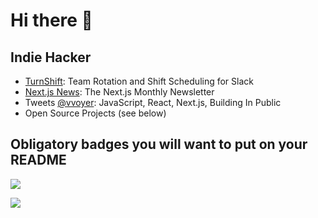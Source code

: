 # Hi there 👋

## Indie Hacker

- [TurnShift](https://turnshift.app/): Team Rotation and Shift Scheduling for Slack
- [Next.js News](https://nextjsnews.com/): The Next.js Monthly Newsletter
- Tweets [@vvoyer](https://twitter.com/vvoyer): JavaScript, React, Next.js, Building In Public
- Open Source Projects (see below)

## Obligatory badges you will want to put on your README

![](https://github-readme-stats.vercel.app/api?username=vvo&count_private=true)

![](https://komarev.com/ghpvc/?username=vvo)
